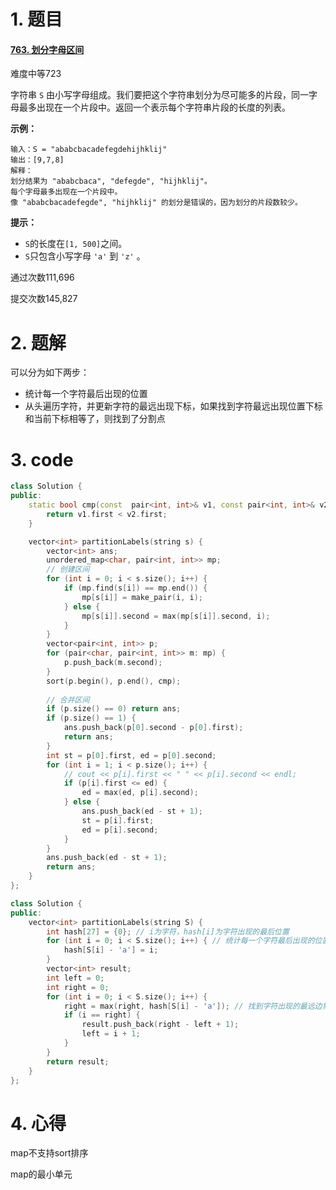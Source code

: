 # 1. 题目

#### [763. 划分字母区间](https://leetcode-cn.com/problems/partition-labels/)

难度中等723

字符串 `S` 由小写字母组成。我们要把这个字符串划分为尽可能多的片段，同一字母最多出现在一个片段中。返回一个表示每个字符串片段的长度的列表。

 

**示例：**

```
输入：S = "ababcbacadefegdehijhklij"
输出：[9,7,8]
解释：
划分结果为 "ababcbaca", "defegde", "hijhklij"。
每个字母最多出现在一个片段中。
像 "ababcbacadefegde", "hijhklij" 的划分是错误的，因为划分的片段数较少。
```

 

**提示：**

- `S`的长度在`[1, 500]`之间。
- `S`只包含小写字母 `'a'` 到 `'z'` 。

通过次数111,696

提交次数145,827

# 2. 题解

可以分为如下两步：

- 统计每一个字符最后出现的位置
- 从头遍历字符，并更新字符的最远出现下标，如果找到字符最远出现位置下标和当前下标相等了，则找到了分割点

# 3. code
```c++
class Solution {
public:
    static bool cmp(const  pair<int, int>& v1, const pair<int, int>& v2) {
        return v1.first < v2.first;
    }

    vector<int> partitionLabels(string s) {
        vector<int> ans;
        unordered_map<char, pair<int, int>> mp;
        // 创建区间
        for (int i = 0; i < s.size(); i++) {
            if (mp.find(s[i]) == mp.end()) {
                mp[s[i]] = make_pair(i, i);
            } else {
                mp[s[i]].second = max(mp[s[i]].second, i);
            }
        }
        vector<pair<int, int>> p;
        for (pair<char, pair<int, int>> m: mp) {
            p.push_back(m.second);
        }
        sort(p.begin(), p.end(), cmp);
        
        // 合并区间
        if (p.size() == 0) return ans;
        if (p.size() == 1) {
            ans.push_back(p[0].second - p[0].first);
            return ans;
        }
        int st = p[0].first, ed = p[0].second;
        for (int i = 1; i < p.size(); i++) {
            // cout << p[i].first << " " << p[i].second << endl;
            if (p[i].first <= ed) {
                ed = max(ed, p[i].second);
            } else {
                ans.push_back(ed - st + 1);
                st = p[i].first;
                ed = p[i].second;
            }
        }
        ans.push_back(ed - st + 1);
        return ans;
    }
};

```
```c++
class Solution {
public:
    vector<int> partitionLabels(string S) {
        int hash[27] = {0}; // i为字符，hash[i]为字符出现的最后位置
        for (int i = 0; i < S.size(); i++) { // 统计每一个字符最后出现的位置
            hash[S[i] - 'a'] = i;
        }
        vector<int> result;
        int left = 0;
        int right = 0;
        for (int i = 0; i < S.size(); i++) {
            right = max(right, hash[S[i] - 'a']); // 找到字符出现的最远边界
            if (i == right) {
                result.push_back(right - left + 1);
                left = i + 1;
            }
        }
        return result;
    }
};
```



# 4. 心得

map不支持sort排序

map的最小单元

